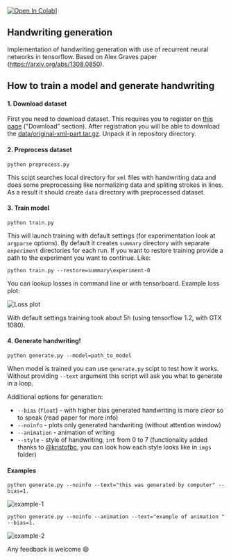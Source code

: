[![Open In Colab](https://colab.research.google.com/assets/colab-badge.svg)](https://colab.research.google.com/drive/1JFssb6PF0UAAzd7xVZtlaN9afM7Hdimf?usp=sharing)]

## Handwriting generation
Implementation of handwriting generation with use of recurrent neural networks in tensorflow. Based on Alex Graves paper (https://arxiv.org/abs/1308.0850).

## How to train a model and generate handwriting

#### 1. Download dataset
First you need to download dataset. This requires you to register on [this page](http://www.fki.inf.unibe.ch/databases/iam-on-line-handwriting-database) ("Download" section). After registration you will be able to download the [data/original-xml-part.tar.gz](http://www.fki.inf.unibe.ch/databases/iam-on-line-handwriting-database/download-the-iam-on-line-handwriting-database). Unpack it in repository directory.

#### 2. Preprocess dataset
```
python preprocess.py
```

This scipt searches local directory for `xml` files with handwriting data and does some preprocessing like normalizing data and spliting strokes in lines. As a result it should create `data` directory with preprocessed dataset.

#### 3. Train model
```
python train.py
```

This will launch training with default settings (for experimentation look at `argparse` options). By default it creates `summary` directory with separate `experiment` directories for each run. If you want to restore training provide a path to the experiment you want to continue. Like:
```
python train.py --restore=summary\experiment-0
```
You can lookup losses in command line or with tensorboard. Example loss plot:

![Loss plot](https://github.com/Grzego/handwriting-generation/blob/master/imgs/loss-plot.PNG)

With default settings training took about 5h (using tensorflow 1.2, with GTX 1080).


#### 4. Generate handwriting!
```
python generate.py --model=path_to_model
```

When model is trained you can use `generate.py` scipt to test how it works. Without providing `--text` argument this script will ask you what to generate in a loop.

Additional options for generation:
* `--bias` (`float`) - with higher bias generated handwriting is more _clear_ so to speak (read paper for more info)
* `--noinfo` - plots only generated handwriting (without attention window)
* `--animation` - animation of writing
* `--style` - style of handwriting, `int` from 0 to 7 (functionality added thanks to [@kristofbc](https://github.com/kristofbc), you can look how each style looks like in `imgs` folder)

#### Examples
```
python generate.py --noinfo --text="this was generated by computer" --bias=1.
```

![example-1](https://github.com/Grzego/handwriting-generation/blob/master/imgs/example-1.PNG)

```
python generate.py --noinfo --animation --text="example of animation " --bias=1.
```

![example-2](https://github.com/Grzego/handwriting-generation/blob/master/imgs/example-2.gif)

Any feedback is welcome :smile:
